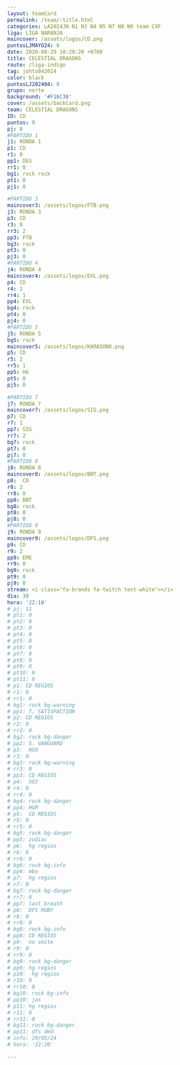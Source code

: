 ```yaml
---
layout: teamCard
permalink: /team/:title.html
categories: LA2024JN N1 N3 N4 N5 N7 N8 N9 team CXF
liga: LIGA NARANJA
maincover: /assets/logos/CD.png
puntosLJMAYO24: 8
date: 2020-08-29 10:29:20 +0700
title: CELESTIAL DRAGONS
route: /liga-indigo
tag: johto042024
color: black
puntosLJ202404: 0
grupo: norte
background: '#F16C38'
cover: /assets/backCard.png
team: CELESTIAL DRAGONS
ID: CD
puntos: 9
pj: 8
#PARTIDO 1
j1: RONDA 1
p1: CD
r1: 0
pp1: DES
rr1: 0
bg1: rock rock
pt1: 0
pj1: 0

#PARTIDO 3
maincover3: /assets/logos/FTB.png
j3: RONDA 3
p3: CD
r3: 0
rr3: 2
pp3: FTB
bg3: rock
pt3: 0
pj3: 0
#PARTIDO 4
j4: RONDA 4
maincover4: /assets/logos/EVL.png
p4: CD 
r4: 2
rr4: 1
pp4: EVL
bg4: rock
pt4: 0
pj4: 0
#PARTIDO 5
j5: RONDA 5
bg5: rock 
maincover5: /assets/logos/KARASUNO.png
p5: CD
r5: 2
rr5: 1
pp5: HG
pt5: 0
pj5: 0

#PARTIDO 7
j7: RONDA 7
maincover7: /assets/logos/SIG.png
p7: CD 
r7: 1
pp7: SIG
rr7: 2
bg7: rock 
pt7: 0
pj7: 0
#PARTIDO 8
j8: RONDA 8
maincover8: /assets/logos/BNT.png
p8:  CD
r8: 2
rr8: 0
pp8: BNT
bg8: rock 
pt8: 0
pj8: 0
#PARTIDO 9
j9: RONDA 9
maincover9: /assets/logos/DFS.png
p9: CD 
r9: 2
pp9: EME
rr9: 0
bg9: rock
pt9: 0
pj9: 0
stream: <i class="fa-brands fa-twitch text-white"></i>
dia: 30
hora: '22:10'
# pj: 11
# pt1: 0
# pt2: 0
# pt3: 0
# pt4: 0
# pt5: 0
# pt6: 0
# pt7: 0
# pt8: 0
# pt9: 0
# pt10: 0
# pt11: 0
# p1: CD REGIOS
# r1: 0
# rr1: 0
# bg1: rock bg-warning
# pp1: T. SATISFACTION
# p2: CD REGIOS
# r2: 0
# rr2: 0
# bg2: rock bg-danger
# pp2: S. VANGUARD
# p3:  HGO
# r3: 0
# bg3: rock bg-warning
# rr3: 0
# pp3: CD REGIOS
# p4:  SOJ
# r4: 0
# rr4: 0
# bg4: rock bg-danger
# pp4: HGR
# p5:  CD REGIOS
# r5: 0
# rr5: 0
# bg5: rock bg-danger
# pp5: zodiac
# p6:  hg regios
# r6: 0
# rr6: 0
# bg6: rock bg-info
# pp6: mbo
# p7:  hg regios
# r7: 0
# bg7: rock bg-danger
# rr7: 0
# pp7: last breath
# p8:  DFS RUBY
# r8: 0
# rr8: 0 
# bg8: rock bg-info
# pp8: CD REGIOS
# p9:  no smite
# r9: 0
# rr9: 0
# bg9: rock bg-danger
# pp9: hg regios
# p10:  hg regios
# r10: 0
# rr10: 0
# bg10: rock bg-info
# pp10: jas
# p11: hg regios
# r11: 0
# rr11: 0
# bg11: rock bg-danger
# pp11: dfs dmd
# info: 29/05/24
# hora: '22:20'

---
```



